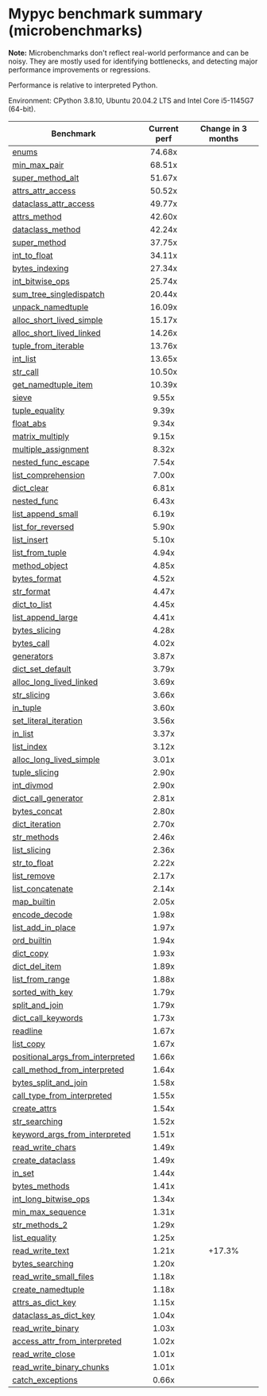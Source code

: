 # Mypyc benchmark summary (microbenchmarks)

**Note:** Microbenchmarks don't reflect real-world performance and can be noisy.
           They are mostly used for identifying bottlenecks, and detecting major performance
           improvements or regressions.

Performance is relative to interpreted Python.

Environment: CPython 3.8.10, Ubuntu 20.04.2 LTS and Intel Core i5-1145G7 (64-bit).

| Benchmark | Current perf | Change in 3 months |
| --- | :---: | :---: |
| [enums](benchmarks/enums.md) | 74.68x |  |
| [min_max_pair](benchmarks/min_max_pair.md) | 68.51x |  |
| [super_method_alt](benchmarks/super_method_alt.md) | 51.67x |  |
| [attrs_attr_access](benchmarks/attrs_attr_access.md) | 50.52x |  |
| [dataclass_attr_access](benchmarks/dataclass_attr_access.md) | 49.77x |  |
| [attrs_method](benchmarks/attrs_method.md) | 42.60x |  |
| [dataclass_method](benchmarks/dataclass_method.md) | 42.24x |  |
| [super_method](benchmarks/super_method.md) | 37.75x |  |
| [int_to_float](benchmarks/int_to_float.md) | 34.11x |  |
| [bytes_indexing](benchmarks/bytes_indexing.md) | 27.34x |  |
| [int_bitwise_ops](benchmarks/int_bitwise_ops.md) | 25.74x |  |
| [sum_tree_singledispatch](benchmarks/sum_tree_singledispatch.md) | 20.44x |  |
| [unpack_namedtuple](benchmarks/unpack_namedtuple.md) | 16.09x |  |
| [alloc_short_lived_simple](benchmarks/alloc_short_lived_simple.md) | 15.17x |  |
| [alloc_short_lived_linked](benchmarks/alloc_short_lived_linked.md) | 14.26x |  |
| [tuple_from_iterable](benchmarks/tuple_from_iterable.md) | 13.76x |  |
| [int_list](benchmarks/int_list.md) | 13.65x |  |
| [str_call](benchmarks/str_call.md) | 10.50x |  |
| [get_namedtuple_item](benchmarks/get_namedtuple_item.md) | 10.39x |  |
| [sieve](benchmarks/sieve.md) | 9.55x |  |
| [tuple_equality](benchmarks/tuple_equality.md) | 9.39x |  |
| [float_abs](benchmarks/float_abs.md) | 9.34x |  |
| [matrix_multiply](benchmarks/matrix_multiply.md) | 9.15x |  |
| [multiple_assignment](benchmarks/multiple_assignment.md) | 8.32x |  |
| [nested_func_escape](benchmarks/nested_func_escape.md) | 7.54x |  |
| [list_comprehension](benchmarks/list_comprehension.md) | 7.00x |  |
| [dict_clear](benchmarks/dict_clear.md) | 6.81x |  |
| [nested_func](benchmarks/nested_func.md) | 6.43x |  |
| [list_append_small](benchmarks/list_append_small.md) | 6.19x |  |
| [list_for_reversed](benchmarks/list_for_reversed.md) | 5.90x |  |
| [list_insert](benchmarks/list_insert.md) | 5.10x |  |
| [list_from_tuple](benchmarks/list_from_tuple.md) | 4.94x |  |
| [method_object](benchmarks/method_object.md) | 4.85x |  |
| [bytes_format](benchmarks/bytes_format.md) | 4.52x |  |
| [str_format](benchmarks/str_format.md) | 4.47x |  |
| [dict_to_list](benchmarks/dict_to_list.md) | 4.45x |  |
| [list_append_large](benchmarks/list_append_large.md) | 4.41x |  |
| [bytes_slicing](benchmarks/bytes_slicing.md) | 4.28x |  |
| [bytes_call](benchmarks/bytes_call.md) | 4.02x |  |
| [generators](benchmarks/generators.md) | 3.87x |  |
| [dict_set_default](benchmarks/dict_set_default.md) | 3.79x |  |
| [alloc_long_lived_linked](benchmarks/alloc_long_lived_linked.md) | 3.69x |  |
| [str_slicing](benchmarks/str_slicing.md) | 3.66x |  |
| [in_tuple](benchmarks/in_tuple.md) | 3.60x |  |
| [set_literal_iteration](benchmarks/set_literal_iteration.md) | 3.56x |  |
| [in_list](benchmarks/in_list.md) | 3.37x |  |
| [list_index](benchmarks/list_index.md) | 3.12x |  |
| [alloc_long_lived_simple](benchmarks/alloc_long_lived_simple.md) | 3.01x |  |
| [tuple_slicing](benchmarks/tuple_slicing.md) | 2.90x |  |
| [int_divmod](benchmarks/int_divmod.md) | 2.90x |  |
| [dict_call_generator](benchmarks/dict_call_generator.md) | 2.81x |  |
| [bytes_concat](benchmarks/bytes_concat.md) | 2.80x |  |
| [dict_iteration](benchmarks/dict_iteration.md) | 2.70x |  |
| [str_methods](benchmarks/str_methods.md) | 2.46x |  |
| [list_slicing](benchmarks/list_slicing.md) | 2.36x |  |
| [str_to_float](benchmarks/str_to_float.md) | 2.22x |  |
| [list_remove](benchmarks/list_remove.md) | 2.17x |  |
| [list_concatenate](benchmarks/list_concatenate.md) | 2.14x |  |
| [map_builtin](benchmarks/map_builtin.md) | 2.05x |  |
| [encode_decode](benchmarks/encode_decode.md) | 1.98x |  |
| [list_add_in_place](benchmarks/list_add_in_place.md) | 1.97x |  |
| [ord_builtin](benchmarks/ord_builtin.md) | 1.94x |  |
| [dict_copy](benchmarks/dict_copy.md) | 1.93x |  |
| [dict_del_item](benchmarks/dict_del_item.md) | 1.89x |  |
| [list_from_range](benchmarks/list_from_range.md) | 1.88x |  |
| [sorted_with_key](benchmarks/sorted_with_key.md) | 1.79x |  |
| [split_and_join](benchmarks/split_and_join.md) | 1.79x |  |
| [dict_call_keywords](benchmarks/dict_call_keywords.md) | 1.73x |  |
| [readline](benchmarks/readline.md) | 1.67x |  |
| [list_copy](benchmarks/list_copy.md) | 1.67x |  |
| [positional_args_from_interpreted](benchmarks/positional_args_from_interpreted.md) | 1.66x |  |
| [call_method_from_interpreted](benchmarks/call_method_from_interpreted.md) | 1.64x |  |
| [bytes_split_and_join](benchmarks/bytes_split_and_join.md) | 1.58x |  |
| [call_type_from_interpreted](benchmarks/call_type_from_interpreted.md) | 1.55x |  |
| [create_attrs](benchmarks/create_attrs.md) | 1.54x |  |
| [str_searching](benchmarks/str_searching.md) | 1.52x |  |
| [keyword_args_from_interpreted](benchmarks/keyword_args_from_interpreted.md) | 1.51x |  |
| [read_write_chars](benchmarks/read_write_chars.md) | 1.49x |  |
| [create_dataclass](benchmarks/create_dataclass.md) | 1.49x |  |
| [in_set](benchmarks/in_set.md) | 1.44x |  |
| [bytes_methods](benchmarks/bytes_methods.md) | 1.41x |  |
| [int_long_bitwise_ops](benchmarks/int_long_bitwise_ops.md) | 1.34x |  |
| [min_max_sequence](benchmarks/min_max_sequence.md) | 1.31x |  |
| [str_methods_2](benchmarks/str_methods_2.md) | 1.29x |  |
| [list_equality](benchmarks/list_equality.md) | 1.25x |  |
| [read_write_text](benchmarks/read_write_text.md) | 1.21x | +17.3% |
| [bytes_searching](benchmarks/bytes_searching.md) | 1.20x |  |
| [read_write_small_files](benchmarks/read_write_small_files.md) | 1.18x |  |
| [create_namedtuple](benchmarks/create_namedtuple.md) | 1.18x |  |
| [attrs_as_dict_key](benchmarks/attrs_as_dict_key.md) | 1.15x |  |
| [dataclass_as_dict_key](benchmarks/dataclass_as_dict_key.md) | 1.04x |  |
| [read_write_binary](benchmarks/read_write_binary.md) | 1.03x |  |
| [access_attr_from_interpreted](benchmarks/access_attr_from_interpreted.md) | 1.02x |  |
| [read_write_close](benchmarks/read_write_close.md) | 1.01x |  |
| [read_write_binary_chunks](benchmarks/read_write_binary_chunks.md) | 1.01x |  |
| [catch_exceptions](benchmarks/catch_exceptions.md) | 0.66x |  |
